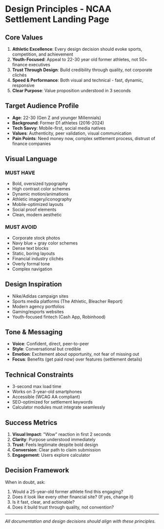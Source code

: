 # Design Principles - NCAA Settlement Landing Page

## Core Values
1. **Athletic Excellence**: Every design decision should evoke sports, competition, and achievement
2. **Youth-Focused**: Appeal to 22-30 year old former athletes, not 50+ finance executives
3. **Trust Through Design**: Build credibility through quality, not corporate clichés
4. **Speed & Performance**: Both visual and technical - fast, dynamic, responsive
5. **Clear Purpose**: Value proposition understood in 3 seconds

## Target Audience Profile
- **Age**: 22-30 (Gen Z and younger Millennials)
- **Background**: Former D1 athletes (2016-2024)
- **Tech Savvy**: Mobile-first, social media natives
- **Values**: Authenticity, peer validation, visual communication
- **Pain Points**: Need money now, complex settlement process, distrust of finance companies

## Visual Language

### MUST HAVE
- Bold, oversized typography
- High contrast color schemes
- Dynamic motion/animations
- Athletic imagery/iconography
- Mobile-optimized layouts
- Social proof elements
- Clean, modern aesthetic

### MUST AVOID
- Corporate stock photos
- Navy blue + gray color schemes
- Dense text blocks
- Static, boring layouts
- Financial industry clichés
- Overly formal tone
- Complex navigation

## Design Inspiration
- Nike/Adidas campaign sites
- Sports media platforms (The Athletic, Bleacher Report)
- Modern agency portfolios
- Gaming/esports websites
- Youth-focused fintech (Cash App, Robinhood)

## Tone & Messaging
- **Voice**: Confident, direct, peer-to-peer
- **Style**: Conversational but credible
- **Emotion**: Excitement about opportunity, not fear of missing out
- **Focus**: Benefits (get paid now) over features (settlement details)

## Technical Constraints
- 3-second max load time
- Works on 3-year-old smartphones
- Accessible (WCAG AA compliant)
- SEO-optimized for settlement keywords
- Calculator modules must integrate seamlessly

## Success Metrics
1. **Visual Impact**: "Wow" reaction in first 2 seconds
2. **Clarity**: Purpose understood immediately
3. **Trust**: Feels legitimate despite bold design
4. **Conversion**: Clear path to claim submission
5. **Engagement**: Users explore calculator

## Decision Framework
When in doubt, ask:
1. Would a 25-year-old former athlete find this engaging?
2. Does it look like every other financial site? (If yes, change it)
3. Is it fast, clear, and actionable?
4. Does it build trust through quality, not convention?

---
*All documentation and design decisions should align with these principles.*
